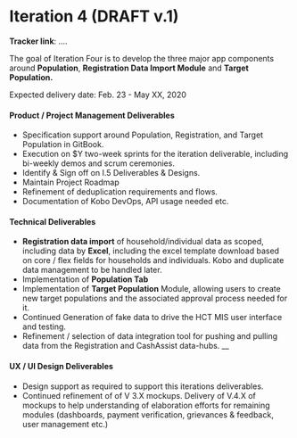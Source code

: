 # Iteration 4 \(DRAFT v.1\)

**Tracker link**: ....

The goal of Iteration Four is to develop the three major app components around **Population**, **Registration Data Import Module** and **Target Population.**

Expected delivery date: Feb. 23 - May XX, 2020

####  **Product / Project Management Deliverables**

* Specification support around Population, Registration, and Target Population in GitBook.
* Execution on $Y two-week sprints for the iteration deliverable, including bi-weekly demos and scrum ceremonies.
* Identify & Sign off on I.5 Deliverables & Designs.
* Maintain Project Roadmap
* Refinement of deduplication requirements and flows.
* Documentation of Kobo DevOps, API usage needed etc.

####  **Technical Deliverables**

* **Registration data import** of household/individual data as scoped, including data by **Excel**, including the excel template download based on core / flex fields for households and individuals. Kobo and duplicate data management to be handled later.
* Implementation of **Population Tab**
* Implementation of **Target Population** Module, allowing users to create new target populations and the associated approval process needed for it.
* Continued Generation of fake data to drive the HCT MIS user interface and testing.
* Refinement / selection of data integration tool for pushing and pulling data from the Registration and CashAssist data-hubs. __

#### **UX / UI Design Deliverables**

* Design support as required to support this iterations deliverables.
* Continued refinement of of V 3.X mockups. Delivery of V.4.X of mockups to help understanding of elaboration efforts for remaining modules \(dashboards, payment verification, grievances & feedback, user management etc.\)



